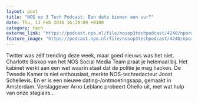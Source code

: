 ```yaml
---
layout: post
title: "NOS op 3 Tech Podcast: Een date binnen een uur?"
date: Thu, 11 Feb 2016 16:39:09 +0100
category: tech
externe_link: "https://podcast.npo.nl/file/nosop3techpodcast/4240/nporadio1_nosop3techpodcast_20160211_nos-op-3-tech-podcast-een-date-binnen-een-uur.mp3"
feature_image: "https://podcast.npo.nl/file/nosop3techpodcast/4240/nporadio1_nosop3techpodcast_20160211_nos-op-3-tech-podcast-een-date-binnen-een-uur.mp3"
---
```


Twitter was zélf trending deze week, maar goed nieuws was het niet. Charlotte Biskop van het NOS Social Media Team praat je helemaal bij. Het kabinet werkt aan een wet waarin staat dat de politie je mag hacken. De Tweede Kamer is niet enthousiast, merkte NOS-techredacteur Joost Schellevis. En er is een nieuwe dating-/ontmoetingsapp, gemaakt in Amsterdam. Verslaggever Arno Leblanc probeert Ohello uit, met wat hulp van onze stagiairs...<img src="http://feeds.feedburner.com/~r/nosop3-tech-podcast/~4/K0rtx6eXtNc" height="1" width="1" alt=""/>
